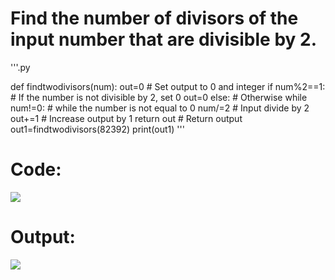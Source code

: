# Find the number of divisors of the input number that are divisible by 2. 

'''.py

def findtwodivisors(num):
    out=0 # Set output to 0 and integer
    if num%2==1: # If the number is not divisible by 2, set 0
        out=0
    else: # Otherwise
        while num!=0: # while the number is not equal to 0
            num/=2 # Input divide by 2
            out+=1 # Increase output by 1
    return out # Return output
out1=findtwodivisors(82392)
print(out1)
'''

# Code:
![](quiz29out.png)

# Output: 

![](quiz29out.png)
